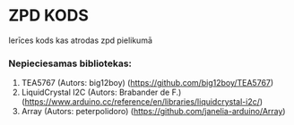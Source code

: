 # ZPD KODS
Ierīces kods kas atrodas zpd pielikumā

### Nepieciesamas bibliotekas:
1. TEA5767 (Autors: big12boy) (https://github.com/big12boy/TEA5767)
2. LiquidCrystal I2C (Autors: Brabander de F.) (https://www.arduino.cc/reference/en/libraries/liquidcrystal-i2c/)
3. Array (Autors: peterpolidoro) (https://github.com/janelia-arduino/Array)
